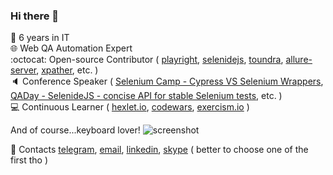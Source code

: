 ### Hi there 👋

👴  6 years in IT <br />
🌐  Web QA Automation Expert <br />
:octocat:  Open-source Contributor ( [playright](https://github.com/automician/playright), [selenidejs](https://github.com/KnowledgeExpert/selenidejs), [toundra](https://github.com/alex-popov-tech/toundra), [allure-server](https://github.com/KnowledgeExpert/allure-server), [xpather](https://github.com/KnowledgeExpert/xpather), etc. ) <br />
🔈  Conference Speaker ( [Selenium Camp - Cypress VS Selenium Wrappers](https://www.youtube.com/watch?v=jjdIGlM2v5k), [QADay - SelenideJS - concise API for stable Selenium tests](https://qaday.org/Alexander-Popov-2018/), etc. ) <br />
💻  Continuous Learner ( [hexlet.io](https://ru.hexlet.io/u/alex_popov_tech), [codewars](https://www.codewars.com/users/AleksanderPopov), [exercism.io](https://exercism.io/profiles/AleksanderPopov) ) <br />

And of course...keyboard lover!
![screenshot](https://github.com/alex-popov-tech/alex-popov-tech/blob/master/keyboard.jpg)

📧  Contacts [telegram](https://t.me/alex_popov_tech), [email](mailto:alex.popov.tech@gmail.com), [linkedin](https://www.linkedin.com/in/aleksanderpopov/), [skype](https://join.skype.com/invite/n3eQXadjiWGo) ( better to choose one of the first tho )
